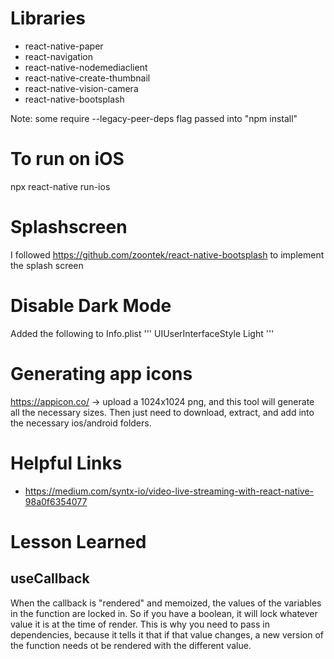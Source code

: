 
# Libraries

* react-native-paper
* react-navigation
* react-native-nodemediaclient
* react-native-create-thumbnail
* react-native-vision-camera
* react-native-bootsplash

Note: some require --legacy-peer-deps flag passed into "npm install"


# To run on iOS

npx react-native run-ios


# Splashscreen

I followed https://github.com/zoontek/react-native-bootsplash to implement the splash screen

# Disable Dark Mode

Added the following to Info.plist
'''
	<key>UIUserInterfaceStyle</key>
	<string>Light</string>
'''

# Generating app icons

https://appicon.co/ -> upload a 1024x1024 png, and this tool will generate all the necessary sizes.  Then just need to download, extract, and add into the necessary ios/android folders.

# Helpful Links
* https://medium.com/syntx-io/video-live-streaming-with-react-native-98a0f6354077


# Lesson Learned

## useCallback
When the callback is "rendered" and memoized, the values of the variables in the function are locked in.  So if you have a boolean, it will lock whatever value it is at the time of render.  This is why you need to pass in dependencies, because it tells it that if that value changes, a new version of the function needs ot be rendered with the different value.